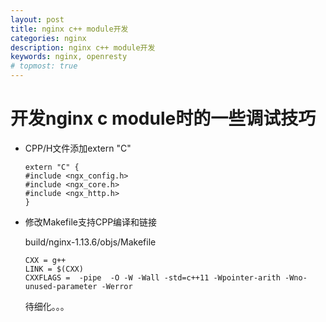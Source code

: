 ```yaml
---
layout: post
title: nginx c++ module开发
categories: nginx
description: nginx c++ module开发
keywords: nginx, openresty
# topmost: true
---
```


# 开发nginx c module时的一些调试技巧

* CPP/H文件添加extern "C"

  ```
  extern "C" {
  #include <ngx_config.h>
  #include <ngx_core.h>
  #include <ngx_http.h>
  }
  ```

* 修改Makefile支持CPP编译和链接

  build/nginx-1.13.6/objs/Makefile
  ```
  CXX = g++
  LINK = $(CXX)
  CXXFLAGS =  -pipe  -O -W -Wall -std=c++11 -Wpointer-arith -Wno-unused-parameter -Werror
  ```
  
  待细化。。。